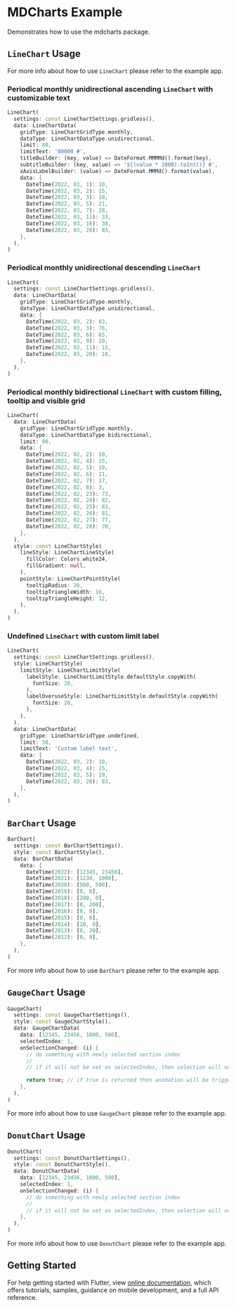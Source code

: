 # MDCharts Example

Demonstrates how to use the mdcharts package.

## `LineChart` Usage

For more info about how to use `LineChart` please refer to the example app.

### Periodical monthly unidirectional ascending `LineChart` with customizable text

```dart
LineChart(
  settings: const LineChartSettings.gridless(),
  data: LineChartData(
    gridType: LineChartGridType.monthly,
    dataType: LineChartDataType.unidirectional,
    limit: 80,
    limitText: '80000 ₴',
    titleBuilder: (key, value) => DateFormat.MMMMd().format(key),
    subtitleBuilder: (key, value) => '${(value * 1000).toInt()} ₴',
    xAxisLabelBuilder: (value) => DateFormat.MMMd().format(value),
    data: {
      DateTime(2022, 03, 1): 10,
      DateTime(2022, 03, 2): 15,
      DateTime(2022, 03, 3): 18,
      DateTime(2022, 03, 5): 21,
      DateTime(2022, 03, 7): 28,
      DateTime(2022, 03, 11): 33,
      DateTime(2022, 03, 16): 38,
      DateTime(2022, 03, 20): 83,
    },
  ),
)
```

### Periodical monthly unidirectional descending `LineChart`

```dart
LineChart(
  settings: const LineChartSettings.gridless(),
  data: LineChartData(
    gridType: LineChartGridType.monthly,
    dataType: LineChartDataType.unidirectional,
    data: {
      DateTime(2022, 03, 2): 83,
      DateTime(2022, 03, 3): 76,
      DateTime(2022, 03, 6): 65,
      DateTime(2022, 03, 9): 29,
      DateTime(2022, 03, 11): 15,
      DateTime(2022, 03, 20): 10,
    },
  ),
)
```

### Periodical monthly bidirectional `LineChart` with custom filling, tooltip and visible grid

```dart
LineChart(
  data: LineChartData(
    gridType: LineChartGridType.monthly,
    dataType: LineChartDataType.bidirectional,
    limit: 90,
    data: {
      DateTime(2022, 02, 2): 10,
      DateTime(2022, 02, 4): 15,
      DateTime(2022, 02, 5): 19,
      DateTime(2022, 02, 6): 21,
      DateTime(2022, 02, 7): 17,
      DateTime(2022, 02, 8): 3,
      DateTime(2022, 02, 23): 73,
      DateTime(2022, 02, 24): 82,
      DateTime(2022, 02, 25): 83,
      DateTime(2022, 02, 26): 81,
      DateTime(2022, 02, 27): 77,
      DateTime(2022, 02, 28): 70,
    },
  ),
  style: const LineChartStyle(
    lineStyle: LineChartLineStyle(
      fillColor: Colors.white24,
      fillGradient: null,
    ),
    pointStyle: LineChartPointStyle(
      tooltipRadius: 20,
      tooltipTriangleWidth: 16,
      tooltipTriangleHeight: 12,
    ),
  ),
)
```

### Undefined `LineChart` with custom limit label

```dart
LineChart(
  settings: const LineChartSettings.gridless(),
  style: LineChartStyle(
    limitStyle: LineChartLimitStyle(
      labelStyle: LineChartLimitStyle.defaultStyle.copyWith(
        fontSize: 20,
      ),
      labelOveruseStyle: LineChartLimitStyle.defaultStyle.copyWith(
        fontSize: 20,
      ),
    ),
  ),
  data: LineChartData(
    gridType: LineChartGridType.undefined,
    limit: 50,
    limitText: 'Custom label text',
    data: {
      DateTime(2022, 03, 2): 10,
      DateTime(2022, 03, 4): 15,
      DateTime(2022, 03, 5): 29,
      DateTime(2022, 03, 20): 83,
    },
  ),
)
```

## `BarChart` Usage

```dart
BarChart(
  settings: const BarChartSettings(),
  style: const BarChartStyle(),
  data: BarChartData(
    data: {
      DateTime(2022): [12345, 23456],
      DateTime(2021): [1234, 1000],
      DateTime(2020): [500, 500],
      DateTime(2019): [0, 0],
      DateTime(2018): [200, 0],
      DateTime(2017): [0, 200],
      DateTime(2016): [0, 0],
      DateTime(2015): [0, 0],
      DateTime(2014): [20, 0],
      DateTime(2013): [0, 20],
      DateTime(2012): [0, 0],
    },
  ),
)
```

For more info about how to use `BarChart` please refer to the example app.

## `GaugeChart` Usage

```dart
GaugeChart(
  settings: const GaugeChartSettings(),
  style: const GaugeChartStyle(),
  data: GaugeChartData(
    data: [12345, 23456, 1000, 500],
    selectedIndex: 1,
    onSelectionChanged: (i) {
      // do something with newly selected section index
      //
      // if it will not be set as selectedIndex, then selection will not be changed

      return true; // if true is returned then animation will be triggered, otherwise - animation will not be triggered
    },
  ),
)
```

For more info about how to use `GaugeChart` please refer to the example app.

## `DonutChart` Usage

```dart
DonutChart(
  settings: const DonutChartSettings(),
  style: const DonutChartStyle(),
  data: DonutChartData(
    data: [12345, 23456, 1000, 500],
    selectedIndex: 1,
    onSelectionChanged: (i) {
      // do something with newly selected section index
      //
      // if it will not be set as selectedIndex, then selection will not be changed
    },
  ),
)
```

For more info about how to use `DonutChart` please refer to the example app.

## Getting Started

For help getting started with Flutter, view
[online documentation](https://flutter.dev/docs), which offers tutorials,
samples, guidance on mobile development, and a full API reference.

